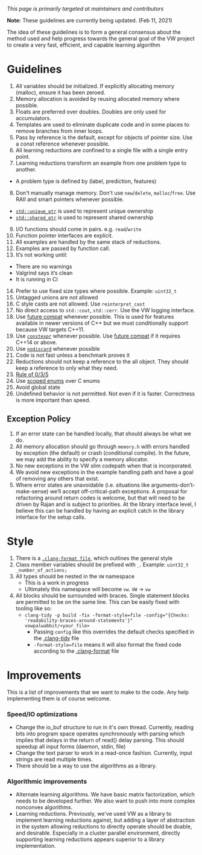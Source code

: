 _This page is primarily targeted at maintainers and contributors_ 

**Note:** These guidelines are currently being updated. (Feb 11, 2021)

The idea of these guidelines is to form a general consensus about the method used and help progress towards the general goal of the VW project to create a very fast, efficient, and capable learning algorithm

# Guidelines

1. All variables should be initialized. If explicitly allocating memory (malloc), ensure it has been zeroed.
2. Memory allocation is avoided by reusing allocated memory where possible. 
3. Floats are preferred over doubles. Doubles are only used for accumulators.
4. Templates are used to eliminate duplicate code and in some places to remove branches from inner loops.
5. Pass by reference is the default, except for objects of pointer size. Use a const reference whenever possible.
6. All learning reductions are confined to a single file with a single entry point. 
7. Learning reductions transform an example from one problem type to another.  
  - A problem type is defined by (label, prediction, features)
8. Don't manually manage memory. Don't use `new`/`delete`, `malloc`/`free`. Use RAII and smart pointers whenever possible.
  - [`std::unique_ptr`](https://en.cppreference.com/w/cpp/memory/unique_ptr) is used to represent unique ownership 
  - [`std::shared_ptr`](https://en.cppreference.com/w/cpp/memory/shared_ptr) is used to represent shared ownership
9. I/O functions should come in pairs. e.g. `read`/`write`
10. Function pointer interfaces are explicit.
11. All examples are handled by the same stack of reductions.  
12. Examples are passed by function call.  
13. It’s not working until:
  - There are no warnings
  - Valgrind says it’s clean
  - It is running in CI
14. Prefer to use fixed size types where possible. Example: `uint32_t`
15. Untagged unions are not allowed
16. C style casts are not allowed. Use `reinterpret_cast`
17. No direct access to `std::cout`, `std::cerr`. Use the VW logging interface.
18. Use [future compat](https://github.com/VowpalWabbit/vowpal_wabbit/blob/master/explore/future_compat.h) whenever possible. This is used for features available in newer versions of C++ but we must conditionally support because VW targets C++11.
  1. Use [`constexpr`](https://en.cppreference.com/w/cpp/language/constexpr) whenever possible. Use [future compat](https://github.com/VowpalWabbit/vowpal_wabbit/blob/master/explore/future_compat.h) if it requires C++14 or above.
  2. Use [`nodiscard`](https://en.cppreference.com/w/cpp/language/attributes/nodiscard) whenever possible
20. Code is not fast unless a benchmark proves it
21. Reductions should not keep a reference to the all object. They should keep a reference to only what they need.
22. [Rule of 0/3/5](https://en.cppreference.com/w/cpp/language/rule_of_three)
23. Use [scoped enums](https://en.cppreference.com/w/cpp/language/enum#Scoped_enumerations) over C enums
24. Avoid global state
25. Undefined behavior is not permitted. Not even if it is faster. Correctness is more important than speed.


## Exception Policy
1. If an error state can be handled locally, that should always be what we do.  
2. All memory allocation should go through `memory.h` with errors handled by exception (the default) or crash (conditional compile).  In the future, we may add the ability to specify a memory allocator.
3. No new exceptions in the VW slim codepath when that is incorporated.  
4. We avoid new exceptions in the example handling path and have a goal of removing any others that exist. 
5. Where error states are unavoidable (i.e. situations like arguments-don’t-make-sense) we’ll accept off-critical-path exceptions.  A proposal for refactoring around return codes is welcome, but that will need to be driven by Rajan and is subject to priorities.  At the library interface level, I believe this can be handled by having an explicit catch in the library interface for the setup calls.

# Style
1. There is a [`.clang-format file`](https://github.com/VowpalWabbit/vowpal_wabbit/blob/master/.clang-format), which outlines the general style
2. Class member variables should be prefixed with `_`. Example: `uint32_t _number_of_actions;`
3. All types should be nested in the `VW` namespace
    - This is a work in progress
    - Ultimately this namespace will become `vw`. `VW` -> `vw`
4. All blocks should be surrounded with braces. Single statement blocks are permitted to be on the same line. This can be easily fixed with tooling like so:
    - `clang-tidy -p build -fix -format-style=file -config="{Checks: 'readability-braces-around-statements'}" vowpalwabbit/<your_file>`
        - Passing `config` like this overrides the default checks specified in the [.clang-tidy](https://github.com/VowpalWabbit/vowpal_wabbit/blob/master/.clang-tidy) file
        - `-format-style=file` means it will also format the fixed code according to the [.clang-format](https://github.com/VowpalWabbit/vowpal_wabbit/blob/master/.clang-format) file

# Improvements

This is a list of improvements that we want to make to the code.  Any help implementing them is of course welcome.  

### Speed/IO optimizations
- Change the io_buf structure to run in it's own thread.  Currently, reading bits into program space operates synchronously with parsing which implies that delays in the return of read() delay parsing.  This should speedup all input forms (daemon, stdin, file)
- Change the text parser to work in a read-once fashion.  Currently, input strings are read multiple times.
- There should be a way to use the algorithms as a library.

### Algorithmic improvements
- Alternate learning algorithms.  We have basic matrix factorization, which needs to be developed further.  We also want to push into more complex nonconvex algorithms.
- Learning reductions.  Previously, we've used VW as a library to implement learning reductions against, but adding a layer of abstraction in the system allowing reductions to directly operate should be doable, and desirable.  Especially in a cluster parallel environment, directly supporting learning reductions appears superior to a library implementation.

